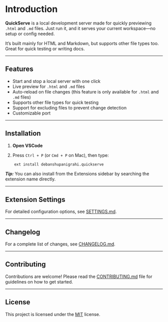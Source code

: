 # Introduction

**QuickServe** is a local development server made for quickly previewing `.html` and `.md` files.
Just run it, and it serves your current workspace—no setup or config needed.

It’s built mainly for HTML and Markdown, but supports other file types too. Great for quick testing or writing docs.

---

## Features

- Start and stop a local server with one click
- Live preview for `.html` and `.md` files
- Auto-reload on file changes (this feature is only available for `.html` and `.md` files)
- Supports other file types for quick testing
- Support for excluding files to prevent change detection
- Customizable port

---

<!-- ### Screenshots

![Start Server]( https://github.com/debanshup/quick-serve/blob/master/images/screenshots/quickserve-demo.gif )

--- -->

## Installation

1. **Open VSCode**

2. Press `Ctrl + P` (or `Cmd + P` on Mac), then type:

```bash
    ext install debanshupanigrahi.quickserve
```

   **_Tip:_** You can also install from the Extensions sidebar by searching the extension name directly.

---

## Extension Settings

For detailed configuration options, see [SETTINGS.md](./SETTINGS.md).

---

## Changelog

For a complete list of changes, see [CHANGELOG.md](./CHANGELOG.md).

---

## Contributing

Contributions are welcome!
Please read the [CONTRIBUTING.md](./CONTRIBUTING.md) file for guidelines on how to get started.

---

## License

This project is licensed under the [MIT](./LICENSE) license.
